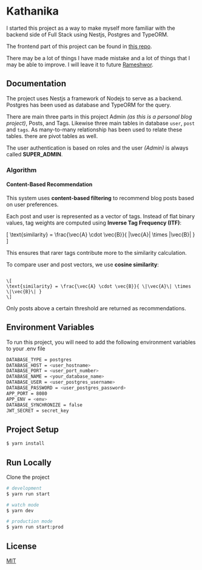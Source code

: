 
# Kathanika

I started this project as a way to make myself more familiar with the backend side of Full Stack using Nestjs, Postgres and TypeORM.

The frontend part of this project can be found in [this repo](https://github.com/rsresta07/kathanika-blog-frontend).

There may be a lot of things I have made mistake and a lot of things that I may be able to improve. I will leave it to future [Rameshwor](https://github.com/rsresta07).

## Documentation

The project uses Nestjs a framework of Nodejs to serve as a backend. Postgres has been used as database and TypeORM for the query. 

There are main three parts in this project Admin _(as this is a personal blog project)_, Posts, and Tags. Likewise three main tables in database `user`, `post` and `tags`. As many-to-many relationship has been used to relate these tables. there are pivot tables as well.

The user authentication is based on roles and the user _(Admin)_ is always called **SUPER_ADMIN**.

### Algorithm

#### Content-Based Recommendation

This system uses **content-based filtering** to recommend blog posts based on user preferences.

Each post and user is represented as a vector of tags. Instead of flat binary values, tag weights are computed using **Inverse Tag Frequency (ITF)**:

\[
\text{similarity} = \frac{\vec{A} \cdot \vec{B}}{ \|\vec{A}\| \times \|\vec{B}\| }
\]

This ensures that rarer tags contribute more to the similarity calculation.

To compare user and post vectors, we use **cosine similarity**:

```

\[
\text{similarity} = \frac{\vec{A} \cdot \vec{B}}{ \|\vec{A}\| \times \|\vec{B}\| }
\]
```

Only posts above a certain threshold are returned as recommendations.

## Environment Variables

To run this project, you will need to add the following environment variables to your .env file

```bash
DATABASE_TYPE = postgres
DATABASE_HOST = <user_hostname>
DATABASE_PORT = <user_port_number>
DATABASE_NAME = <your_database_name>
DATABASE_USER = <user_postgres_username>
DATABASE_PASSWORD = <user_postgres_password>
APP_PORT = 8080
APP_ENV = <env>
DATABASE_SYNCHRONIZE = false
JWT_SECRET = secret_key
```

## Project Setup

```bash
$ yarn install
```
    
## Run Locally

Clone the project

```bash
# development
$ yarn run start

# watch mode
$ yarn dev

# production mode
$ yarn run start:prod
```
## License

[MIT](https://choosealicense.com/licenses/mit/)

